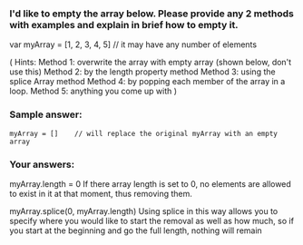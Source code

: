 ### I'd like to empty the array below. Please provide any 2 methods with examples and explain in brief how to empty it.

var myArray = [1, 2, 3, 4, 5]      // it may have any number of elements

(
    Hints: 
        Method 1: overwrite the array with empty array (shown below, don't use this)
        Method 2: by the length property method
        Method 3: using the splice Array method
        Method 4: by popping each member of the array in a loop.
        Method 5: anything you come up with
)

### Sample answer:

    myArray = []    // will replace the original myArray with an empty array

### Your answers:
myArray.length = 0
If there array length is set to 0, no elements are allowed to exist in it at that moment, thus removing them.

myArray.splice(0, myArray.length)
Using splice in this way allows you to specify where you would like to start the removal as well as how much, so if you start at the beginning and go the full length, nothing will remain
